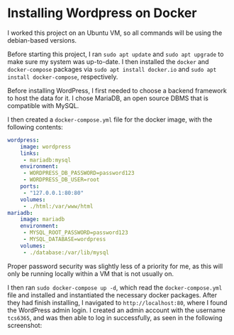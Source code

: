 ---
---
# Installing Wordpress on Docker

I worked this project on an Ubuntu VM, so all commands will be using the debian-based versions. 

Before starting this project, I ran ```sudo apt update``` and ```sudo apt upgrade``` to make sure my system was up-to-date. I then installed the `docker` and `docker-compose` packages via ```sudo apt install docker.io``` and ```sudo apt install docker-compose```, respectively.

Before installing WordPress, I first needed to choose a backend framework to host the data for it. I chose MariaDB, an open source DBMS that is compatible with MySQL. 

I then created a `docker-compose.yml` file for the docker image, with the following contents:
```yml
wordpress:
    image: wordpress
    links:
     - mariadb:mysql
    environment:
     - WORDPRESS_DB_PASSWORD=password123
     - WORDPRESS_DB_USER=root
    ports:
     - "127.0.0.1:80:80"
    volumes:
     - ./html:/var/www/html
mariadb:
    image: mariadb
    environment:
     - MYSQL_ROOT_PASSWORD=password123
     - MYSQL_DATABASE=wordpress
    volumes:
     - ./database:/var/lib/mysql
```
Proper password security was slightly less of a priority for me, as this will only be running locally within a VM that is not usually on. 

I then ran ```sudo docker-compose up -d```, which read the `docker-compose.yml` file and installed and instantiated the necessary docker packages. After they had finish installing, I navigated to `http://localhost:80`, where I found the WordPress admin login. I created an admin account with the username `tcs6365`, and was then able to log in successfully, as seen in the following screenshot:

